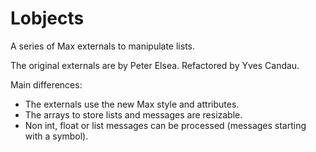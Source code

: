 # Lobjects
A series of Max externals to manipulate lists.

The original externals are by Peter Elsea.
Refactored by Yves Candau.

Main differences:
  - The externals use the new Max style and attributes.
  - The arrays to store lists and messages are resizable.
  - Non int, float or list messages can be processed (messages starting with a symbol).
